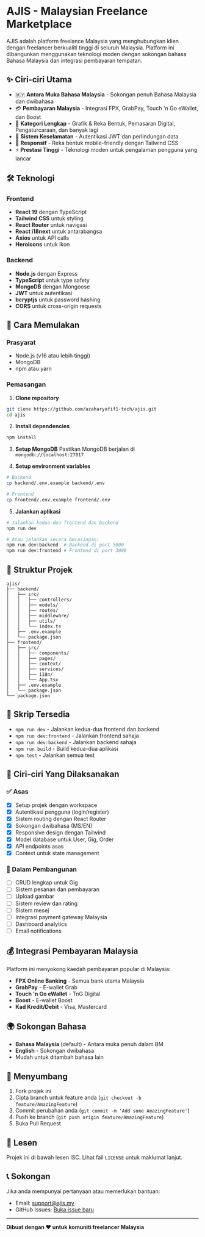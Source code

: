 # AJIS - Malaysian Freelance Marketplace

AJIS adalah platform freelance Malaysia yang menghubungkan klien dengan freelancer berkualiti tinggi di seluruh Malaysia. Platform ini dibangunkan menggunakan teknologi moden dengan sokongan bahasa Bahasa Malaysia dan integrasi pembayaran tempatan.

## ✨ Ciri-ciri Utama

- 🇲🇾 **Antara Muka Bahasa Malaysia** - Sokongan penuh Bahasa Malaysia dan dwibahasa
- 💳 **Pembayaran Malaysia** - Integrasi FPX, GrabPay, Touch 'n Go eWallet, dan Boost
- 🎨 **Kategori Lengkap** - Grafik & Reka Bentuk, Pemasaran Digital, Pengaturcaraan, dan banyak lagi
- 🔐 **Sistem Keselamatan** - Autentikasi JWT dan perlindungan data
- 📱 **Responsif** - Reka bentuk mobile-friendly dengan Tailwind CSS
- ⚡ **Prestasi Tinggi** - Teknologi moden untuk pengalaman pengguna yang lancar

## 🛠 Teknologi

### Frontend
- **React 19** dengan TypeScript
- **Tailwind CSS** untuk styling
- **React Router** untuk navigasi
- **React i18next** untuk antarabangsa
- **Axios** untuk API calls
- **Heroicons** untuk ikon

### Backend
- **Node.js** dengan Express
- **TypeScript** untuk type safety
- **MongoDB** dengan Mongoose
- **JWT** untuk autentikasi
- **bcryptjs** untuk password hashing
- **CORS** untuk cross-origin requests

## 🚀 Cara Memulakan

### Prasyarat
- Node.js (v16 atau lebih tinggi)
- MongoDB
- npm atau yarn

### Pemasangan

1. **Clone repository**
```bash
git clone https://github.com/azaharyafif1-tech/ajis.git
cd ajis
```

2. **Install dependencies**
```bash
npm install
```

3. **Setup MongoDB**
Pastikan MongoDB berjalan di `mongodb://localhost:27017`

4. **Setup environment variables**
```bash
# Backend
cp backend/.env.example backend/.env

# Frontend  
cp frontend/.env.example frontend/.env
```

5. **Jalankan aplikasi**
```bash
# Jalankan kedua-dua frontend dan backend
npm run dev

# Atau jalankan secara berasingan:
npm run dev:backend  # Backend di port 5000
npm run dev:frontend # Frontend di port 3000
```

## 📁 Struktur Projek

```
ajis/
├── backend/
│   ├── src/
│   │   ├── controllers/
│   │   ├── models/
│   │   ├── routes/
│   │   ├── middleware/
│   │   ├── utils/
│   │   └── index.ts
│   ├── .env.example
│   └── package.json
├── frontend/
│   ├── src/
│   │   ├── components/
│   │   ├── pages/
│   │   ├── context/
│   │   ├── services/
│   │   ├── i18n/
│   │   └── App.tsx
│   ├── .env.example
│   └── package.json
└── package.json
```

## 🔧 Skrip Tersedia

- `npm run dev` - Jalankan kedua-dua frontend dan backend
- `npm run dev:frontend` - Jalankan frontend sahaja
- `npm run dev:backend` - Jalankan backend sahaja
- `npm run build` - Build kedua-dua aplikasi
- `npm test` - Jalankan semua test

## 🌟 Ciri-ciri Yang Dilaksanakan

### ✅ Asas
- [x] Setup projek dengan workspace
- [x] Autentikasi pengguna (login/register)
- [x] Sistem routing dengan React Router
- [x] Sokongan dwibahasa (MS/EN)
- [x] Responsive design dengan Tailwind
- [x] Model database untuk User, Gig, Order
- [x] API endpoints asas
- [x] Context untuk state management

### 🚧 Dalam Pembangunan
- [ ] CRUD lengkap untuk Gig
- [ ] Sistem pesanan dan pembayaran
- [ ] Upload gambar
- [ ] Sistem review dan rating
- [ ] Sistem mesej
- [ ] Integrasi payment gateway Malaysia
- [ ] Dashboard analytics
- [ ] Email notifications

## 💰 Integrasi Pembayaran Malaysia

Platform ini menyokong kaedah pembayaran popular di Malaysia:

- **FPX Online Banking** - Semua bank utama Malaysia
- **GrabPay** - E-wallet Grab
- **Touch 'n Go eWallet** - TnG Digital
- **Boost** - E-wallet Boost
- **Kad Kredit/Debit** - Visa, Mastercard

## 🌍 Sokongan Bahasa

- **Bahasa Malaysia** (default) - Antara muka penuh dalam BM
- **English** - Sokongan dwibahasa
- Mudah untuk ditambah bahasa lain

## 🤝 Menyumbang

1. Fork projek ini
2. Cipta branch untuk feature anda (`git checkout -b feature/AmazingFeature`)
3. Commit perubahan anda (`git commit -m 'Add some AmazingFeature'`)
4. Push ke branch (`git push origin feature/AmazingFeature`)
5. Buka Pull Request

## 📄 Lesen

Projek ini di bawah lesen ISC. Lihat fail `LICENSE` untuk maklumat lanjut.

## 📞 Sokongan

Jika anda mempunyai pertanyaan atau memerlukan bantuan:

- Email: support@ajis.my
- GitHub Issues: [Buka issue baru](https://github.com/azaharyafif1-tech/ajis/issues)

---

**Dibuat dengan ❤️ untuk komuniti freelancer Malaysia**